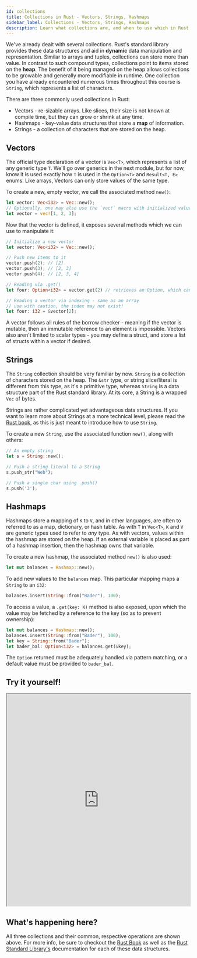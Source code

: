 ```yaml
---
id: collections
title: Collections in Rust - Vectors, Strings, Hashmaps
sidebar_label: Collections - Vectors, Strings, Hashmaps
description: Learn what collections are, and when to use which in Rust.
---
```


We've already dealt with several collections.  Rust's standard library provides these data structures and aid in **dynamic** data manipulation and representation.  Similar to arrays and tuples, collections can store more than value.  In contrast to such compound types, collections point to items stored on the **heap**.    The benefit of it being managed on the heap allows collections to be growable and generally more modifiable in runtime.  One collection you have already encountered numerous times throughout this course is `String`, which represents a list of characters.

There are three commonly used collections in Rust: 

- Vectors -  re-sizable arrays. Like slices, their size is not known at compile time, but they can grow or shrink at any time. 
- Hashmaps - key-value data structures that store a **map** of information.
- Strings - a collection of characters that are stored on the heap.

## Vectors

The official type declaration of a vector is `Vec<T>`, which represents a list of any generic type `T`.  We'll go over generics in the next module, but for now, know it is used exactly how `T` is used in the `Option<T>` and `Result<T, E>` enums.  Like arrays, Vectors can only store values of the same type.

To create a new, empty vector, we call the associated method `new()`:

```rust
let vector: Vec<i32> = Vec::new();
// Optionally, one may also use the `vec!` macro with initialized values.  Type is inferred.
let vector = vec![1, 2, 3];
```

Now that the vector is defined, it exposes several methods which we can use to manipulate it:

```rust
// Initialize a new vector
let vector: Vec<i32> = Vec::new();

// Push new items to it
vector.push(2); // [2]
vector.push(3); // [2, 3]
vector.push(4); // [2, 3, 4]

// Reading via .get()
let four: Option<i32> = vector.get(2) // retrieves an Option, which can be pattern matched

// Reading a vector via indexing - same as an array
// use with caution, the index may not exist!
let four: i32 = &vector[2];
```

A vector follows all rules of the borrow checker - meaning if the vector is mutable, then an immutable reference to an element is impossible.  Vectors also aren't limited to scalar types - you may define a struct, and store a list of structs within a vector if desired.

## Strings

The `String` collection should be very familiar by now.  `String` is a collection of characters stored on the heap.  The `&str` type, or string slice/literal is different from this type, as it's a primitive type, whereas `String` is a data structure part of the Rust standard library.  At its core, a String is a wrapped `Vec` of bytes.  

Strings are rather complicated yet advantageous data structures.  If you want to learn more about Strings at a more technical level, please read the [Rust book](https://doc.rust-lang.org/stable/book/), as this is just meant to introduce how to use `String`.

To create a new `String`, use the associated function `new()`, along with others:

```rust
// An empty string
let s = String::new();

// Push a string literal to a String
s.push_str("Web");

// Push a single char using .push()
s.push('3');
```

## Hashmaps

Hashmaps store a mapping of `K` to `V`, and in other languages, are often to referred to as a map, dictionary, or hash table.  As with `T` in `Vec<T>`, `K` and `V` are generic types used to refer to *any* type.  As with vectors, values within the hashmap are stored on the heap.  If an external variable is placed as part of a hashmap insertion, then the hashmap owns that variable.

To create a new hashmap, the associated method `new()` is also used: 

```rust
let mut balances = Hashmap::new();
```

To add new values to the `balances` map.  This particular mapping maps a `String` to an `i32`:

```rust
balances.insert(String::from("Bader"), 100);
```

To access a value, a `.get(key: K)` method is also exposed, upon which the value may be fetched by a reference to the key (so as to prevent ownership):
```rust
let mut balances = Hashmap::new();
balances.insert(String::from("Bader"), 100);
let key = String::from("Bader");
let bader_bal: Option<i32> = balances.get(&key);
```

The `Option` returned must be adequately handled via pattern matching, or a default value must be provided to `bader_bal`.  

## Try it yourself!

<iframe width="100%" height="580" src="https://play.rust-lang.org/?version=stable&mode=debug&edition=2021&code=use+std%3A%3Acollections%3A%3AHashMap%3B%0A%0A%0Afn+main%28%29+%7B%0A%2F%2F+VECTORS%21%0A++++%2F%2F+Declare+a+new.+empty+vector%0A++++let+mut+vector%3A+Vec%3Ci32%3E+%3D+Vec%3A%3Anew%28%29%3B%0A++%0A++++%2F%2F+Add+new+elements+to+the+vector%0A++++vector.push%282%29%3B+%2F%2F+%5B2%5D%0A++++vector.push%283%29%3B+%2F%2F+%5B2%2C+3%5D%0A++++vector.push%284%29%3B+%2F%2F+%5B2%2C+3%2C+4%5D%0A++++%0A++++%2F%2F+Reading+via+.get%28%29%0A++++let+four%3A+Option%3C%26i32%3E+%3D+vector.get%282%29%3B+%2F%2F+retrieves+an+Option%2C+which+can+be+pattern+matched%0A++++%0A++++%2F%2F+Reading+a+vector+via+indexing+-+same+as+an+array%0A++++%2F%2F+use+with+caution%2C+the+index+may+not+exist%21%0A++++let+four%3A+%26i32+%3D+%26vector%5B2%5D%3B%0A++++%0A%0A%2F%2F+STRINGS%21%0A++++%2F%2F+An+empty+string%0A++++let+mut+s+%3D+String%3A%3Anew%28%29%3B%0A++++%2F%2F+Push+a+string+literal+to+a+String%0A++++s.push_str%28%22Web%22%29%3B%0A++++%2F%2F+Push+a+single+char+using+.push%28%29%0A++++s.push%28%273%27%29%3B%0A%0A%2F%2F+HASHMAPS%21%0A++++%2F%2F+An+empty+hashmap%0A++++let+mut+balances+%3D+HashMap%3A%3Anew%28%29%3B%0A++++%2F%2F+Insert+a+key%2C+value+type+of+String+-%3E+i32+%28a+name+to+balance%29%0A++++balances.insert%28String%3A%3Afrom%28%22Bader%22%29%2C+100%29%3B%0A++++%2F%2F+Create+a+key%2C+aka+a+String%0A++++let+key+%3D+String%3A%3Afrom%28%22Bader%22%29%3B%0A++++let+bader_bal%3A+Option%3C%26i32%3E+%3D+balances.get%28%26key%29%3B%0A%0A%7D%0A"></iframe>

## What's happening here?

All three collections and their common, respective operations are shown above.  For more info, be sure to checkout the [Rust Book](https://doc.rust-lang.org/book/ch08-00-common-collections.html) as well as the [Rust Standard Library's](https://doc.rust-lang.org/std/index.html) documentation for each of these data structures.